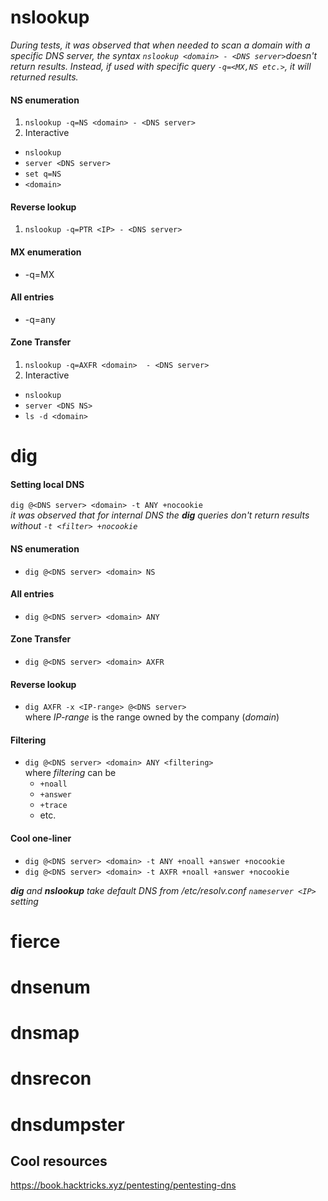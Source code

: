 # nslookup
_During tests, it was observed that when needed to scan a domain with a specific DNS server, the syntax `nslookup <domain> - <DNS server>`doesn't return results.
	Instead, if used with specific query `-q=<MX,NS etc.>`, it will returned results._<br>
#### NS enumeration
1. `nslookup -q=NS <domain> - <DNS server>`
2. Interactive
* `nslookup`
* `server <DNS server>`
* `set q=NS`
* `<domain>`

#### Reverse lookup
1. `nslookup -q=PTR <IP> - <DNS server>`

#### MX enumeration
* -q=MX

#### All entries
* -q=any

#### Zone Transfer
1. `nslookup -q=AXFR <domain>  - <DNS server>`
2. Interactive
* `nslookup`
* `server <DNS NS>`
* `ls -d <domain>`

# dig
#### Setting local DNS
`dig @<DNS server> <domain> -t ANY +nocookie`
<br>_it was observed that for internal DNS the **dig** queries don't return results without `-t <filter> +nocookie`_

#### NS enumeration
* `dig @<DNS server> <domain> NS`

#### All entries
* `dig @<DNS server> <domain> ANY`

#### Zone Transfer
* `dig @<DNS server> <domain> AXFR`

#### Reverse lookup
* `dig AXFR -x <IP-range> @<DNS server>`
	<br>where _IP-range_ is the range owned by the company (_domain_)

#### Filtering
- `dig @<DNS server> <domain> ANY <filtering>`
	<br>where _filtering_ can be
  - `+noall`
  - `+answer`
  - `+trace`
  - etc.

#### Cool one-liner
* `dig @<DNS server> <domain> -t ANY +noall +answer +nocookie`
* `dig @<DNS server> <domain> -t AXFR +noall +answer +nocookie`

_**dig** and **nslookup** take default DNS from /etc/resolv.conf `nameserver <IP>` setting_


# fierce

# dnsenum

# dnsmap

# dnsrecon

# dnsdumpster

## Cool resources
https://book.hacktricks.xyz/pentesting/pentesting-dns
